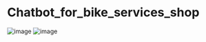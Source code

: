 # Chatbot_for_bike_services_shop
![image](https://github.com/rjaveria/Chatbot_for_bike_services_shop/assets/140335140/5582fbc0-38a1-450d-84ab-faf58c8f0780)
![image](https://github.com/rjaveria/Chatbot_for_bike_services_shop/assets/140335140/85cee555-4e17-4567-b9db-18aec9882ba8)
